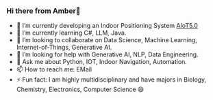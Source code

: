 ### Hi there from Amber👋
- 🔭 I’m currently developing an Indoor Positioning System <a href="https://www.nectlc.com/asset_tracking_management.php" target="_blank">AIoT5.0</a>
- 🌱 I’m currently learning C#, LLM, Java.
- 👯 I’m looking to collaborate on Data Science, Machine Learning, Internet-of-Things, Generative AI. 
- 🤔 I’m looking for help with Generative AI, NLP, Data Engineering.
- 💬 Ask me about Python, IOT, Indoor Navigation, Automation.
- 📫 How to reach me: <a mailto:="amber.tiwari@hotmail.com" target="_blank">EMail</a>
- ⚡ Fun fact: I am highly multidisciplinary and have majors in Biology, Chemistry, Electronics, Computer Science 😄
<!--😄 Pronouns: ...>
